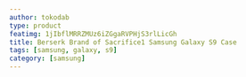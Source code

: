 ```yaml
---
author: tokodab
type: product
featimg: 1jIbflMRRZMUz6iZGgaRVPHjS3rlLicGh
title: Berserk Brand of Sacrifice1 Samsung Galaxy S9 Case
tags: [samsung, galaxy, s9]
category: [samsung]
---
```

